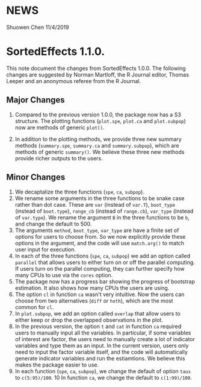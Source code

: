 NEWS
================
Shuowen Chen
11/4/2019

# SortedEffects 1.1.0.
This note document the changes from SortedEffects 1.0.0. The following changes are suggested by Norman Martloff, the R Journal editor, Thomas Leeper and an anonymous referee from the R Journal. 

## Major Changes
1. Compared to the previous version 1.0.0, the package now has a S3 structure. The plotting functions (`plot.spe`, `plot.ca` and `plot.subpop`) now are methods of generic `plot()`. 

2. In addition to the plotting methods, we provide three new summary methods (`summary.spe`, `summary.ca` and `summary.subpop`), which are methods of generic `summary()`. We believe these three new methods provide richer outputs to the users. 

## Minor Changes
1. We decaptalize the three functions (`spe`, `ca`, `subpop`). 
2. We rename some arguments in the three functions to be snake case rather than dot case. These are `var` (instead of `var.T`), `boot_type` (instead of `boot.type`), `range_cb` (instead of `range.cb`), `var_type` (instead of `var.type`). We rename the argument `B` in the three functions to be `b`, and change the default to 500. 
3. The arguments `method`, `boot_type`, `var_type` are have a finite set of options for users to choose from. So we now explicitly provide these options in the argument, and the code will use `match.arg()` to match user input for execution. 
4. In each of the three functions (`spe`, `ca`, `subpop`) we add an option called `parallel` that allows users to either turn on or off the parallel computing. If users turn on the parallel computing, they can further specify how many CPUs to use via the `cores` option. 
5. The package now has a progress bar showing the progress of bootstrap estimation. It also shows how many CPUs the users are using. 
6. The option `cl` in function `ca` wasn't very intuitive. Now the users can choose from two alternatives (`diff` or `hoth`), which are the most common for `cl`. 
7. In `plot.subpop`, we add an option called `overlap` that allow users to either keep or drop the overlapped observations in the plot. 
8. In the previous version, the option `t` and `cat` in function `ca` required users to manually input all the variables. In particular, if some variables of interest are factor, the users need to manually create a lot of indicator variables and type them as an input. In the current version, users only need to input the factor variable itself, and the code will automatically generate indicator variables and run the estiamtions. We believe this makes the package easier to use. 
9. In each function (`spe`, `ca`, `subpop`), we change the default of option `taus` to `c(5:95)/100`. 
10 In function `ca`, we change the default to `c(1:99)/100`. 
